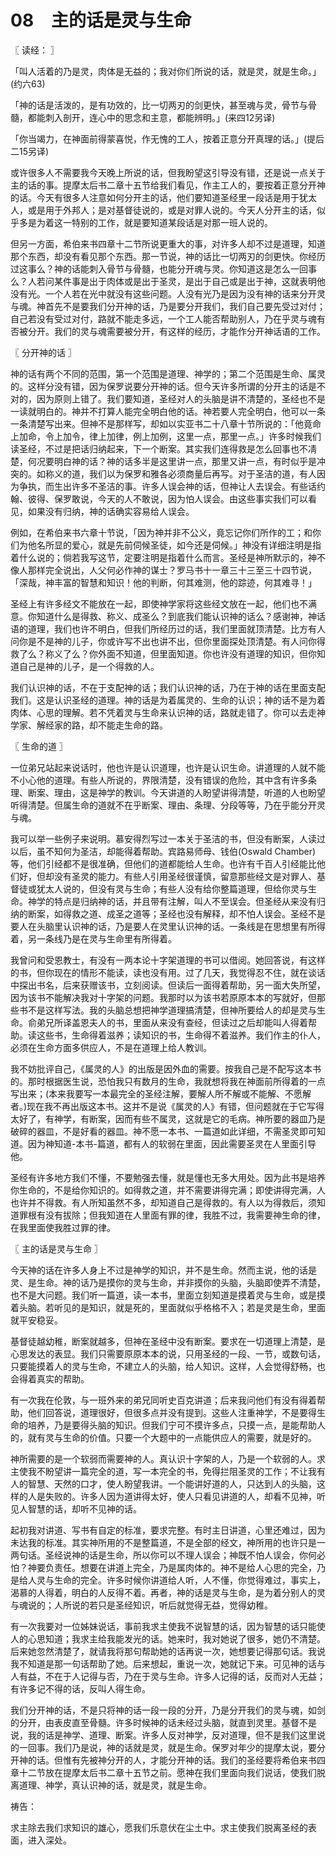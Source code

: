 # 08　主的话是灵与生命



〖 读经： 〗

「叫人活着的乃是灵，肉体是无益的；我对你们所说的话，就是灵，就是生命。」(约六63)

「神的话是活泼的，是有功效的，比一切两刃的剑更快，甚至魂与灵，骨节与骨髓，都能刺入剖开，连心中的思念和主意，都能辨明。」(来四12另译)

「你当竭力，在神面前得蒙喜悦，作无愧的工人，按着正意分开真理的话。」(提后二15另译)

或许很多人不需要我今天晚上所说的话，但我盼望这引导没有错，还是说一点关于主的话的事。提摩太后书二章十五节给我们看见，作主工人的，要按着正意分开神的话。今天有很多人注意如何分开主的话，他们要知道圣经里一段话是用于犹太人，或是用于外邦人；是对基督徒说的，或是对罪人说的。今天人分开主的话，似乎多是为着这一特别的工作，就是要知道某段话是对那一班人说的。

但另一方面，希伯来书四章十二节所说更重大的事，对许多人却不过是道理，知道那个东西，却没有看见那个东西。那一节说，神的话比一切两刃的剑更快。你经历过这事么？神的话能刺入骨节与骨髓，也能分开魂与灵。你知道这是怎么一回事么？人若问某件事是出于肉体或是出于圣灵，是出于自己或是出于神，这就表明他没有光。一个人若在光中就没有这些问题。人没有光乃是因为没有神的话来分开灵与魂。神首先不是要我们分开神的话，乃是要分开我们，我们自己要先受过对付；自己若没有受过对付，路就不能走多远，一个工人能否帮助别人，乃在乎灵与魂有否被分开。我们的灵与魂需要被分开，有这样的经历，才能作分开神话语的工作。



〖 分开神的话 〗

神的话有两个不同的范围，第一个范围是道理、神学的；第二个范围是生命、属灵的。这样分没有错，因为保罗说要分开神的话。但今天许多所谓的分开主的话是不对的，因为原则上错了。我们要知道，圣经对人的头脑是讲不清楚的，圣经也不是一读就明白的。神并不打算人能完全明白他的话。神若要人完全明白，他可以一条一条清楚写出来。但神不是那样写，却如以实亚书二十八章十节所说的：「他竟命上加命，令上加令，律上加律，例上加例，这里一点，那里一点。」许多时候我们读圣经，不过是把话归纳起来，下一个断案。其实我们连得救是怎么回事也不凊楚，何况要明白神的话？神的话多半是这里讲一点，那里又讲一点，有时似乎是冲突的。如称义的道，我们以为保罗和雅各必须商量后再写。对于圣洁的道，有人因为争执，而生出许多不圣洁的事。许多人误会神的话，但神让人去误会。有些话约翰、彼得、保罗敢说，今天的人不敢说，因为怕人误会。由这些事实我们可以看见，如果没有归纳，神的话确实容易给人误会。

例如，在希伯来书六章十节说，「因为神并非不公义，竟忘记你们所作的工；和你们为他名所显的爱心，就是先前伺候圣徒，如今还是伺候。」神没有详细注明是指着什么说的；倘若我写这节，定要注明是指着什么而言。圣经是神所默示的，神不像人那样完全说出，人父何必作神的谋士？罗马书十一章三十三至三十四节说，「深哉，神丰富的智慧和知识！他的判断，何其难测，他的踪迹，何其难寻！」

圣经上有许多经文不能放在一起，即使神学家将这些经文放在一起，他们也不满意。你知道什么是得救、称义、成圣么？到底我们能认识神的话么？感谢神，神话语的道理，我们也许不明白，但我们所经历过的话，我们里面就顶清楚。比方有人问你是不是神的儿子，你或许写不出也讲不出，但你里面探处顶清楚。有人问你得救了么？称义了么？你外面不知道，但里面知道。你也许没有道理的知识，但你知道自己是神的儿子，是一个得救的人。

我们认识神的话，不在于支配神的话；我们认识神的话，乃在于神的话在里面支配我们。这是认识圣经的道理。神的话是为着属灵的、生命的认识；神的话不是为着肉体、心思的理解。若不凭着灵与生命来认识神的话，路就走错了。你可以去走神学家、解经家的路，却不能走生命的路。



〖 生命的道 〗

一位弟兄站起来说话时，他也许是认识道理，也许是认识生命。讲道理的人就不能不小心他的道理。有些人所说的，界限清楚，没有错误的危险，其中含有许多条理、断案、理由，这是神学的教训。今天讲道的人盼望讲得清楚，听道的人也盼望听得清楚。但属生命的道就不在乎断案、理由、条理、分段等等，乃在乎能分开灵与魂。

我可以举一些例子来说明。慕安得烈写过一本关于圣洁的书，但没有断案，人读过以后，虽不知何为圣洁，却能得着帮助。宾路易师母、钱伯(Oswald Chamber)等，他们引经都不是很准确，但他们的道都能给人生命。也许有千百人引经能比他们好，但却没有圣灵的能力。有些人引用圣经很谨慎，留意那些经文是对罪人、基督徒或犹太人说的，但没有灵与生命；有些人没有给你整篇道理，但给你灵与生命。神学的特点是归纳神的话，并且带有注解，叫人不至误会。但圣经从来没有归纳的断案，如得救之道、成圣之道等；圣经也没有解释，却不怕人误会。圣经不是要人在头脑里认识神的话，乃是要人在灵里认识神的话。一条线是在思想里有所得着，另一条线乃是在灵与生命里有所得着。

我曾问和受恩教士，有没有一两本论十字架道理的书可以借阅。她回答说，有这样的书，但你现在的情形不能读，读也没有用。过了几天，我觉得忍不住，就在谈话中探出书名，后来获赠该书，立刻阅读。但读后一面得着帮助，另一面大失所望，因为该书不能解决我对十字架的问题。我那时以为该书若原原本本的写就好，但那些书不是这样写法。我的头脑总想把神学道理搞清楚，但神所要给人的却是灵与生命。俞弟兄所译盖恩夫人的书，里面从来没有查经，但读过之后却能叫人得着帮助。读这些书，生命得着滋养；读知识的书，生命得不着滋养。我们作主的仆人，必须在生命方面多供应人，不是在道理上给人教训。

我不妨批评自己，《属灵的人》的出版是因外血的需要。按我自己是不配写这本书的。那时根据医生说，恐怕我只有数月的生命，我就想将我在神面前所得着的一点写出来；(本来我要写一本最完全的圣经注解，要解人所不解或不能解、不愿解者。)现在我不再出版这本书。这并不是说《属灵的人》有错，但问题就在于它写得太好了，有神学，有断案，因而有些不属灵，这就是它的毛病。神所要的器皿乃是破碎的器皿，不是好看的器皿。神不愿一本书、一篇道如此详细，不需圣灵即可知道。因为神知道-本书-篇道，都有人的软弱在里面，因此需要圣灵在人里面引导他。

圣经有许多地方我们不懂，不要勉强去懂，就是懂也无多大用处。因为此书是培养你生命的，不是给你知识的。如得救之道，并不需要讲得完满；即使讲得完满，人也许并不得救。有人所知虽然不多，却知道自己是得救的。有人以为得救后，须知道罪根有没有拔除；但我知道在人里面有罪的律，我胜不过，我需要神生命的律，在我里面使我胜过罪的律。



〖 主的话是灵与生命 〗

今天神的话在许多人身上不过是神学的知识，并不是生命。然而主说，他的话是灵、是生命。神的话乃是摸你的灵与生命，并非摸你的头脑，头脑即使弄不清楚，也不是大问题。我们听一篇道，读一本书，里面立刻知道是摸着灵与生命，或是摸着头脑。若听见的是知识，就是死的，里面就似乎格格不入；若是灵是生命，里面就平安稳妥。

基督徒越幼稚，断案就越多，但神在圣经中没有断案。要求在一切道理上清楚，是心思发达的表显。我们只需要原原本本的说，只用圣经的一段、一节，或数句话，只要能摸着人的灵与生命，不建立人的头脑，给人知识。这样，人会觉得舒畅，也会得着真实的帮助。

有一次我在伦敦，与一班外来的弟兄同听史百克讲道；后来我问他们有没有得着帮助，他们回答说，道理很好，但很多点并没有提到。这些人注重神学，不是要得生命的培养，乃是要得头脑的知识。但我们宁可不摸许多点，只摸一点，是能帮助人的，就有灵与生命的价值。只要一个大题中的一点能供应人的需要，就是好的。

神所需要的是一个软弱而需要神的人。真认识十字架的人，乃是一个软弱的人。求主使我不盼望讲一篇完全的道，写一本完全的书，免得拦阻圣灵的工作；不让我有人的智慧、天然的口才，使人盼望我讲。一个能讲好道的人，只达到人的头脑，这样的人是失败的。许多人因为道讲得太好，使人只看见讲道的人，却看不见神，听见人智慧的话，却听不见神的话。

起初我对讲道、写书有自定的标准，要求完整。有时主日讲道，心里还难过，因为未达我的标准。其实神所用的不是整篇道，不是全部的经文，神所用的也许只是一两句话。圣经说神的话是生命，所以你可以不理人误会；神既不怕人误会，你何必怕？神要负责任。想要在讲道上完全，乃是属肉体的。神不是给人心思的完全，乃是给人灵与生命的完全。许多时候你讲道给人听，人不懂，你觉得难过，事实上，渴慕的人得着，明白的人反得不着。再者，神的话是灵与生命，是为着分别人的灵与魂说的；人所说的若只是圣经知识，听后就觉得无益，觉得幼稚。

有一次我要对一位姊妹说话，事前我求主使我不说智慧的话，因为智慧的话只能使人的心思知道；我求主给我能发光的话。她来时，我对她说了很多，她仍不清楚。后来她忽然清楚了，就请我将那句帮助她的话再说一次，她想要记得那句话。我说我不知道是那一句话帮助了她。后来想起，重说一次，她就记下来。可见神的话与人有益，不在于人记得与否，乃在于灵与生命。许多人记得的话，反而对人无益；有许多记不得的话，反叫人得生命。

我们分开神的话，不是只将神的话一段一段的分开，乃是分开我们的灵与魂，如剑的分开，由表皮直至骨髓。许多时候神的话未经过头脑，就直到灵里。基督不是说，我的话是神学、道理、断案。许多人反对神学，反对道理，但不是我们这里说的一回事。我们乃是说，神的话就是灵，就是生命。保罗对年少的提摩太说，要分开神的话。但惟有先被神分开的人，才能分开神的话。我们的圣经要将希伯来书四章十二节放在提摩太后书二章十五节之前。愿神在我们里面向我们说话，使我们脱离道理、神学，真认识神的话，就是灵，就是生命。

祷告：

求主除去我们求知识的雄心，愿我们乐意伏在尘土中。求主使我们脱离圣经的表面，进入深处。

